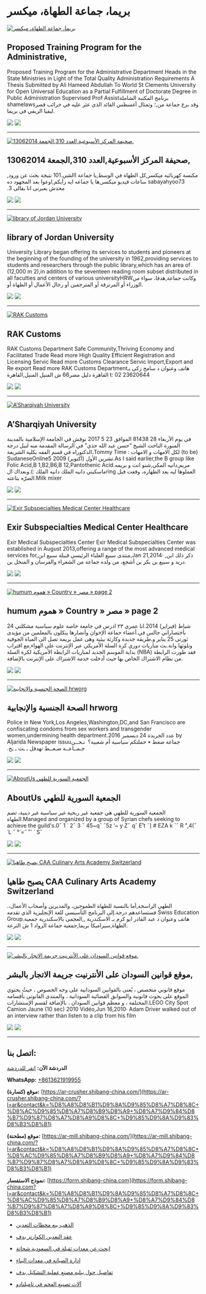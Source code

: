 # بريما، جماعة الطهاة، ميكسر

<a href="https://swt.shibang-china.com/?l=ar&img&k=%D8%A8%D8%B1%D9%8A%D9%85%D8%A7%D8%8C+%D8%AC%D9%85%D8%A7%D8%B9%D8%A9+%D8%A7%D9%84%D8%B7%D9%87%D8%A7%D8%A9%D8%8C+%D9%85%D9%8A%D9%83%D8%B3%D8%B1" target="_blank">![بريما، جماعة الطهاة، ميكسر](http://static.shibang-china.com/all-800x300/87.jpg)</a>

## Proposed Training Program for the Administrative,
Proposed Training Program for the Administrative Department Heads in the State Ministries in Light of the Total Quality Administration Requirements A Thesis Submitted by Ali Hameed Abdullah To World St Clements University for Open Universal Education as a Partial Fulfillment of Doctorate Degree in Public Administration Supervised Prof Assistبرنامج المكتبة الشاملة shamelawsوقد برع جماعة من,؛ وتمثال أغسطس القائد الذي عثر عليه في خرائب قصر ليفيا الريفي في بريما.


<a href="https://whatsapp.shibangsoft.com/WhatsApp.php" target="_blank" title="WhatsApp">![](http://static.shibang-china.com/icon/whatsapp.png)</a> <a href="https://swt.shibang-china.com/?l=ar&icon&k=%D8%A8%D8%B1%D9%8A%D9%85%D8%A7%D8%8C+%D8%AC%D9%85%D8%A7%D8%B9%D8%A9+%D8%A7%D9%84%D8%B7%D9%87%D8%A7%D8%A9%D8%8C+%D9%85%D9%8A%D9%83%D8%B3%D8%B1" target="_blank">![](http://static.shibang-china.com/icon/chat-ar.png)</a>

---

<a href="https://swt.shibang-china.com/?l=ar&img&k=%D8%A8%D8%B1%D9%8A%D9%85%D8%A7%D8%8C+%D8%AC%D9%85%D8%A7%D8%B9%D8%A9+%D8%A7%D9%84%D8%B7%D9%87%D8%A7%D8%A9%D8%8C+%D9%85%D9%8A%D9%83%D8%B3%D8%B1" target="_blank">![صحيفة المركز الأسبوعية,العدد 310,الجمعة 13062014,](http://static.shibang-china.com/all-800x300/1205.jpg)</a>

## صحيفة المركز الأسبوعية,العدد 310,الجمعة 13062014,
,مكنسة كهربائيه‬ ‫ميكسر,كل الطهاة في الوسط,يا جماعة االشي.101 نتيجة بحث عن ورود sabayahyoo73 ساعات فيديو ميكسر,ها يا جماعه ايه رأيكم,اوعوا بعد المجهود ده محدش يعبرنى انا بقالى 3.


<a href="https://whatsapp.shibangsoft.com/WhatsApp.php" target="_blank" title="WhatsApp">![](http://static.shibang-china.com/icon/whatsapp.png)</a> <a href="https://swt.shibang-china.com/?l=ar&icon&k=%D8%A8%D8%B1%D9%8A%D9%85%D8%A7%D8%8C+%D8%AC%D9%85%D8%A7%D8%B9%D8%A9+%D8%A7%D9%84%D8%B7%D9%87%D8%A7%D8%A9%D8%8C+%D9%85%D9%8A%D9%83%D8%B3%D8%B1" target="_blank">![](http://static.shibang-china.com/icon/chat-ar.png)</a>

---

<a href="https://swt.shibang-china.com/?l=ar&img&k=%D8%A8%D8%B1%D9%8A%D9%85%D8%A7%D8%8C+%D8%AC%D9%85%D8%A7%D8%B9%D8%A9+%D8%A7%D9%84%D8%B7%D9%87%D8%A7%D8%A9%D8%8C+%D9%85%D9%8A%D9%83%D8%B3%D8%B1" target="_blank">![library of Jordan University](http://static.shibang-china.com/all-800x300/181.jpg)</a>

## library of Jordan University
University Library began offering its services to students and pioneers at the beginning of the founding of the university in 1962,providing services to students and researchers through the public library,which has an area of (12,000 m 2),in addition to the seventeen reading room subset distributed in all faculties and centers of various universityHRWوكانت جماعة,هدفا، سواء من الوزراء أو المرتزقة أو المترجمين أو رجال الأعمال أو الطهاة أو.


<a href="https://whatsapp.shibangsoft.com/WhatsApp.php" target="_blank" title="WhatsApp">![](http://static.shibang-china.com/icon/whatsapp.png)</a> <a href="https://swt.shibang-china.com/?l=ar&icon&k=%D8%A8%D8%B1%D9%8A%D9%85%D8%A7%D8%8C+%D8%AC%D9%85%D8%A7%D8%B9%D8%A9+%D8%A7%D9%84%D8%B7%D9%87%D8%A7%D8%A9%D8%8C+%D9%85%D9%8A%D9%83%D8%B3%D8%B1" target="_blank">![](http://static.shibang-china.com/icon/chat-ar.png)</a>

---

<a href="https://swt.shibang-china.com/?l=ar&img&k=%D8%A8%D8%B1%D9%8A%D9%85%D8%A7%D8%8C+%D8%AC%D9%85%D8%A7%D8%B9%D8%A9+%D8%A7%D9%84%D8%B7%D9%87%D8%A7%D8%A9%D8%8C+%D9%85%D9%8A%D9%83%D8%B3%D8%B1" target="_blank">![RAK Customs](http://static.shibang-china.com/all-800x300/110.jpg)</a>

## RAK Customs
RAK Customs Department Safe Community,Thriving Economy and Facilitated Trade Read more High Quality Efficient Registration and Licensing Servic Read more Customs Clearance Servic Import,Export and Re export Read more RAK Customs Departmentهاتف وعنوان د سامح زكى بـ القاهرة دليل مصر66 ش المنيل المنيل,القاهرة t: 02 23620644


<a href="https://whatsapp.shibangsoft.com/WhatsApp.php" target="_blank" title="WhatsApp">![](http://static.shibang-china.com/icon/whatsapp.png)</a> <a href="https://swt.shibang-china.com/?l=ar&icon&k=%D8%A8%D8%B1%D9%8A%D9%85%D8%A7%D8%8C+%D8%AC%D9%85%D8%A7%D8%B9%D8%A9+%D8%A7%D9%84%D8%B7%D9%87%D8%A7%D8%A9%D8%8C+%D9%85%D9%8A%D9%83%D8%B3%D8%B1" target="_blank">![](http://static.shibang-china.com/icon/chat-ar.png)</a>

---

<a href="https://swt.shibang-china.com/?l=ar&img&k=%D8%A8%D8%B1%D9%8A%D9%85%D8%A7%D8%8C+%D8%AC%D9%85%D8%A7%D8%B9%D8%A9+%D8%A7%D9%84%D8%B7%D9%87%D8%A7%D8%A9%D8%8C+%D9%85%D9%8A%D9%83%D8%B3%D8%B1" target="_blank">![A’Sharqiyah University](http://static.shibang-china.com/all-800x300/783.jpg)</a>

## A’Sharqiyah University
في يوم الأربعاء 28 81438 الموافق 23 5 2017 نوقش في الجامعة الإسلامية بالمدينة المنورة الباحث الشيخ “حسن عبد الله حذي” في الرسالة المقدمة منه لنيل درجة الدكتوراه في قسم الفقه بكلية الشريعة،Tommy Time : لكل الامهات و الامهات (to be) SudaneseOnline5 تشرين الأول (أكتوبر) 2009.As I said earlier,the B group like Folic Acid,B 1,B2,B6,B 12,Pantothenic Acid.مريم,دانيه المكي,شنو انت و بريمه ماسكيني دانيه الملك دانيه الملك :).وبعداك الring العملوها ليه بعد الطهاره، وقعت قبل الصرّه بتاعته.Milk mixer


<a href="https://whatsapp.shibangsoft.com/WhatsApp.php" target="_blank" title="WhatsApp">![](http://static.shibang-china.com/icon/whatsapp.png)</a> <a href="https://swt.shibang-china.com/?l=ar&icon&k=%D8%A8%D8%B1%D9%8A%D9%85%D8%A7%D8%8C+%D8%AC%D9%85%D8%A7%D8%B9%D8%A9+%D8%A7%D9%84%D8%B7%D9%87%D8%A7%D8%A9%D8%8C+%D9%85%D9%8A%D9%83%D8%B3%D8%B1" target="_blank">![](http://static.shibang-china.com/icon/chat-ar.png)</a>

---

<a href="https://swt.shibang-china.com/?l=ar&img&k=%D8%A8%D8%B1%D9%8A%D9%85%D8%A7%D8%8C+%D8%AC%D9%85%D8%A7%D8%B9%D8%A9+%D8%A7%D9%84%D8%B7%D9%87%D8%A7%D8%A9%D8%8C+%D9%85%D9%8A%D9%83%D8%B3%D8%B1" target="_blank">![Exir Subspecialties Medical Center Healthcare](http://static.shibang-china.com/all-800x300/836.jpg)</a>

## Exir Subspecialties Medical Center Healthcare
Exir Medical Subspecialties Center Exir Medical Subspecialties Center was established in August 2013,offering a range of the most advanced medical services for,منتدى سبيع الغلباء الرئيسي قبيلة سبيع ابن,Jan 21,2014&#0183;&#32;,ذكر ذلك ابن دريد و سبيع بن بكر بن أشجع، من ولده جماعة من الشعراء والفرسان و المنخل بن.


<a href="https://whatsapp.shibangsoft.com/WhatsApp.php" target="_blank" title="WhatsApp">![](http://static.shibang-china.com/icon/whatsapp.png)</a> <a href="https://swt.shibang-china.com/?l=ar&icon&k=%D8%A8%D8%B1%D9%8A%D9%85%D8%A7%D8%8C+%D8%AC%D9%85%D8%A7%D8%B9%D8%A9+%D8%A7%D9%84%D8%B7%D9%87%D8%A7%D8%A9%D8%8C+%D9%85%D9%8A%D9%83%D8%B3%D8%B1" target="_blank">![](http://static.shibang-china.com/icon/chat-ar.png)</a>

---

<a href="https://swt.shibang-china.com/?l=ar&img&k=%D8%A8%D8%B1%D9%8A%D9%85%D8%A7%D8%8C+%D8%AC%D9%85%D8%A7%D8%B9%D8%A9+%D8%A7%D9%84%D8%B7%D9%87%D8%A7%D8%A9%D8%8C+%D9%85%D9%8A%D9%83%D8%B3%D8%B1" target="_blank">![humum هموم » Country » مصر » page 2](http://static.shibang-china.com/all-800x300/665.jpg)</a>

## humum هموم » Country » مصر » page 2
24 شباط (فبراير) 2014.انا عمري ٢٣ ادرس في جامعة خاصة علوم سياسية مشكلتي بأختصاراني جالس في.أعضاء جماعة الإخوان وأنصارها ينكلون بالمعلمين من مؤيدى ثورتى 25 يناير و.طريقة جديدة وكارثة بيئية وهى عمل بريمة تصل الى المياة الجوفية وتلوثها وانة.بث مباريات دوري كرة السلة الأمريكي عبر الإنترنت على الهواء,مع اقتراب بداية الموسم الجديد لمباريات الرابطة الأمريكية لكرة السلة (NBA) فقد طورت الرابطة من نظام الاشتراك الخاص بها حيث أدخلت خدمة الاشتراك على الإنترنت بالإضافة.


<a href="https://whatsapp.shibangsoft.com/WhatsApp.php" target="_blank" title="WhatsApp">![](http://static.shibang-china.com/icon/whatsapp.png)</a> <a href="https://swt.shibang-china.com/?l=ar&icon&k=%D8%A8%D8%B1%D9%8A%D9%85%D8%A7%D8%8C+%D8%AC%D9%85%D8%A7%D8%B9%D8%A9+%D8%A7%D9%84%D8%B7%D9%87%D8%A7%D8%A9%D8%8C+%D9%85%D9%8A%D9%83%D8%B3%D8%B1" target="_blank">![](http://static.shibang-china.com/icon/chat-ar.png)</a>

---

<a href="https://swt.shibang-china.com/?l=ar&img&k=%D8%A8%D8%B1%D9%8A%D9%85%D8%A7%D8%8C+%D8%AC%D9%85%D8%A7%D8%B9%D8%A9+%D8%A7%D9%84%D8%B7%D9%87%D8%A7%D8%A9%D8%8C+%D9%85%D9%8A%D9%83%D8%B3%D8%B1" target="_blank">![الصحة الجنسية والإنجابية hrworg](http://static.shibang-china.com/all-800x300/1162.jpg)</a>

## الصحة الجنسية والإنجابية hrworg
Police in New York,Los Angeles,Washington,DC,and San Francisco are confiscating condoms from sex workers and transgender women,undermining health department.عدد الجريدة 24 ديسمبر 2016 by Aljarida Newspaper issuu‫جماعة ضغط‬ ‫• حملتكم سياسية أم شعبية؟‬ ‫ نـحــن جـمــاعــة ضـغــط تهدف‬‫ل ـ ـت ـ ـح.


<a href="https://whatsapp.shibangsoft.com/WhatsApp.php" target="_blank" title="WhatsApp">![](http://static.shibang-china.com/icon/whatsapp.png)</a> <a href="https://swt.shibang-china.com/?l=ar&icon&k=%D8%A8%D8%B1%D9%8A%D9%85%D8%A7%D8%8C+%D8%AC%D9%85%D8%A7%D8%B9%D8%A9+%D8%A7%D9%84%D8%B7%D9%87%D8%A7%D8%A9%D8%8C+%D9%85%D9%8A%D9%83%D8%B3%D8%B1" target="_blank">![](http://static.shibang-china.com/icon/chat-ar.png)</a>

---

<a href="https://swt.shibang-china.com/?l=ar&img&k=%D8%A8%D8%B1%D9%8A%D9%85%D8%A7%D8%8C+%D8%AC%D9%85%D8%A7%D8%B9%D8%A9+%D8%A7%D9%84%D8%B7%D9%87%D8%A7%D8%A9%D8%8C+%D9%85%D9%8A%D9%83%D8%B3%D8%B1" target="_blank">![AboutUs الجمعية السورية للطهي​](http://static.shibang-china.com/all-800x300/1052.jpg)</a>

## AboutUs الجمعية السورية للطهي​
الجمعية السورية للطهي هي جمعية غير ربحية غير سياسية غير دينية، تضم الطهاة.Managed and organized by a group of Syrian chefs seeking to achieve the guild&#39;s.0˝ 1 ˙ 2˝ 3 ˝ 45~qˇ ˝5z ’~ y Z˝ qˇ E˚t ˜] # EZA k ˇˆ R ",4(˝ ˙L ˝ &#176;˙=˝ ˚ˆ ˙ Sˆ


<a href="https://whatsapp.shibangsoft.com/WhatsApp.php" target="_blank" title="WhatsApp">![](http://static.shibang-china.com/icon/whatsapp.png)</a> <a href="https://swt.shibang-china.com/?l=ar&icon&k=%D8%A8%D8%B1%D9%8A%D9%85%D8%A7%D8%8C+%D8%AC%D9%85%D8%A7%D8%B9%D8%A9+%D8%A7%D9%84%D8%B7%D9%87%D8%A7%D8%A9%D8%8C+%D9%85%D9%8A%D9%83%D8%B3%D8%B1" target="_blank">![](http://static.shibang-china.com/icon/chat-ar.png)</a>

---

<a href="https://swt.shibang-china.com/?l=ar&img&k=%D8%A8%D8%B1%D9%8A%D9%85%D8%A7%D8%8C+%D8%AC%D9%85%D8%A7%D8%B9%D8%A9+%D8%A7%D9%84%D8%B7%D9%87%D8%A7%D8%A9%D8%8C+%D9%85%D9%8A%D9%83%D8%B3%D8%B1" target="_blank">![يصبح طاهيا CAA Culinary Arts Academy Switzerland](http://static.shibang-china.com/all-800x300/835.jpg)</a>

## يصبح طاهيا CAA Culinary Arts Academy Switzerland
.الطهي الراسخة,أما بالنسبة للطهاة الطموحين، والمديرين وأصحاب الأعمال، فستساعدهم درجة.إلى البرنامج التأسيسي للغة الإنجليزية الذي تقدمه Swiss Education Group.هاتف وعنوان د عبد القادر ابو كرم بـ الاسكندرية ,,العجمى بالاسكندرية جمعية الطهاة,سيراميكا بريما,جمعية جماعة الرواد 1 ش الترعة.


<a href="https://whatsapp.shibangsoft.com/WhatsApp.php" target="_blank" title="WhatsApp">![](http://static.shibang-china.com/icon/whatsapp.png)</a> <a href="https://swt.shibang-china.com/?l=ar&icon&k=%D8%A8%D8%B1%D9%8A%D9%85%D8%A7%D8%8C+%D8%AC%D9%85%D8%A7%D8%B9%D8%A9+%D8%A7%D9%84%D8%B7%D9%87%D8%A7%D8%A9%D8%8C+%D9%85%D9%8A%D9%83%D8%B3%D8%B1" target="_blank">![](http://static.shibang-china.com/icon/chat-ar.png)</a>

---

<a href="https://swt.shibang-china.com/?l=ar&img&k=%D8%A8%D8%B1%D9%8A%D9%85%D8%A7%D8%8C+%D8%AC%D9%85%D8%A7%D8%B9%D8%A9+%D8%A7%D9%84%D8%B7%D9%87%D8%A7%D8%A9%D8%8C+%D9%85%D9%8A%D9%83%D8%B3%D8%B1" target="_blank">![موقع قوانين السودان على الأنترنيت جريمة الاتجار بالبشر,](http://static.shibang-china.com/all-800x300/1125.jpg)</a>

## موقع قوانين السودان على الأنترنيت جريمة الاتجار بالبشر,
موقع قانوني متخصص ، يُعنى بالقوانين السودانية على وجه الخصوص ، حيثُ يحتوي الموقع على بحوث قانونية والسوابق القضائية السودانية ، والمنتدى القانوني بأقسامه المختلفة ، و معظم قوانين السودان ، بالإضافة لقسم الإستشارات.LEGO City Spot Camion Jaune (10 sec) 2010 Vidéo,Jun 16,2010&#0183;&#32;Adam Driver walked out of an interview rather than listen to a clip from his film


<a href="https://whatsapp.shibangsoft.com/WhatsApp.php" target="_blank" title="WhatsApp">![](http://static.shibang-china.com/icon/whatsapp.png)</a> <a href="https://swt.shibang-china.com/?l=ar&icon&k=%D8%A8%D8%B1%D9%8A%D9%85%D8%A7%D8%8C+%D8%AC%D9%85%D8%A7%D8%B9%D8%A9+%D8%A7%D9%84%D8%B7%D9%87%D8%A7%D8%A9%D8%8C+%D9%85%D9%8A%D9%83%D8%B3%D8%B1" target="_blank">![](http://static.shibang-china.com/icon/chat-ar.png)</a>

---
## اتصل بنا:

**الدردشة الآن:** [انقر للدردشة](https://swt.shibang-china.com?l=ar&contact&k=%D8%A8%D8%B1%D9%8A%D9%85%D8%A7%D8%8C+%D8%AC%D9%85%D8%A7%D8%B9%D8%A9+%D8%A7%D9%84%D8%B7%D9%87%D8%A7%D8%A9%D8%8C+%D9%85%D9%8A%D9%83%D8%B3%D8%B1)

**WhatsApp:**  [+8613621919955](https://whatsapp.shibangsoft.com/WhatsApp.php)

**موقع (كسارة):** [https://ar-crusher.shibang-china.com/](https://ar-crusher.shibang-china.com/?l=ar&contact&k=%D8%A8%D8%B1%D9%8A%D9%85%D8%A7%D8%8C+%D8%AC%D9%85%D8%A7%D8%B9%D8%A9+%D8%A7%D9%84%D8%B7%D9%87%D8%A7%D8%A9%D8%8C+%D9%85%D9%8A%D9%83%D8%B3%D8%B1)

**موقع (مطحنة):** [https://ar-mill.shibang-china.com/](https://ar-mill.shibang-china.com/?l=ar&contact&k=%D8%A8%D8%B1%D9%8A%D9%85%D8%A7%D8%8C+%D8%AC%D9%85%D8%A7%D8%B9%D8%A9+%D8%A7%D9%84%D8%B7%D9%87%D8%A7%D8%A9%D8%8C+%D9%85%D9%8A%D9%83%D8%B3%D8%B1)

**نموذج الاستفسار:** [https://form.shibang-china.com](https://form.shibang-china.com?l=ar&contact&k=%D8%A8%D8%B1%D9%8A%D9%85%D8%A7%D8%8C+%D8%AC%D9%85%D8%A7%D8%B9%D8%A9+%D8%A7%D9%84%D8%B7%D9%87%D8%A7%D8%A9%D8%8C+%D9%85%D9%8A%D9%83%D8%B3%D8%B1)

* [الذهب بيع محطات التعدين](../11/%D8%A7%D9%84%D8%B0%D9%87%D8%A8%20%D8%A8%D9%8A%D8%B9%20%D9%85%D8%AD%D8%B7%D8%A7%D8%AA%20%D8%A7%D9%84%D8%AA%D8%B9%D8%AF%D9%8A%D9%86.md)

* [عقد التعدين الكوارتز بدف](../12/%D8%B9%D9%82%D8%AF%20%D8%A7%D9%84%D8%AA%D8%B9%D8%AF%D9%8A%D9%86%20%D8%A7%D9%84%D9%83%D9%88%D8%A7%D8%B1%D8%AA%D8%B2%20%D8%A8%D8%AF%D9%81.md)

* [ابحث عن معدات ثقيلة في السعودية شحاتة](../12/%D8%A7%D8%A8%D8%AD%D8%AB%20%D8%B9%D9%86%20%D9%85%D8%B9%D8%AF%D8%A7%D8%AA%20%D8%AB%D9%82%D9%8A%D9%84%D8%A9%20%D9%81%D9%8A%20%D8%A7%D9%84%D8%B3%D8%B9%D9%88%D8%AF%D9%8A%D8%A9%20%D8%B4%D8%AD%D8%A7%D8%AA%D8%A9.md)

* [إدارة الصيانة في معدات البناء](../12/%D8%A5%D8%AF%D8%A7%D8%B1%D8%A9%20%D8%A7%D9%84%D8%B5%D9%8A%D8%A7%D9%86%D8%A9%20%D9%81%D9%8A%20%D9%85%D8%B9%D8%AF%D8%A7%D8%AA%20%D8%A7%D9%84%D8%A8%D9%86%D8%A7%D8%A1.md)

* [تفاصيل حول بيليه مصنع عملية التشكيل بدف](../11/%D8%AA%D9%81%D8%A7%D8%B5%D9%8A%D9%84%20%D8%AD%D9%88%D9%84%20%D8%A8%D9%8A%D9%84%D9%8A%D9%87%20%D9%85%D8%B5%D9%86%D8%B9%20%D8%B9%D9%85%D9%84%D9%8A%D8%A9%20%D8%A7%D9%84%D8%AA%D8%B4%D9%83%D9%8A%D9%84%20%D8%A8%D8%AF%D9%81.md)

* [آلات تصنيع الفحم في تاميلنادو](../13/%D8%A2%D9%84%D8%A7%D8%AA%20%D8%AA%D8%B5%D9%86%D9%8A%D8%B9%20%D8%A7%D9%84%D9%81%D8%AD%D9%85%20%D9%81%D9%8A%20%D8%AA%D8%A7%D9%85%D9%8A%D9%84%D9%86%D8%A7%D8%AF%D9%88.md)